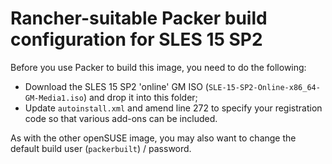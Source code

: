 # Rancher-suitable Packer build configuration for SLES 15 SP2

Before you use Packer to build this image, you need to do the following:

* Download the SLES 15 SP2 'online' GM ISO (`SLE-15-SP2-Online-x86_64-GM-Media1.iso`) and drop
  it into this folder;
* Update `autoinstall.xml` and amend line 272 to specify your registration code
  so that various add-ons can be included.

As with the other openSUSE image, you may also want to change the default build user (`packerbuilt`) /
password.
